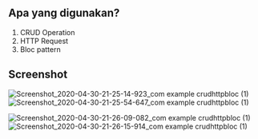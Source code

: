 ## Apa yang digunakan?

1. CRUD Operation
1. HTTP Request
1. Bloc pattern

## Screenshot
![Screenshot_2020-04-30-21-25-14-923_com example crudhttpbloc (1)](https://user-images.githubusercontent.com/53436238/80727508-ffd38f00-8b2f-11ea-9e16-bdb382d1c575.jpg)
![Screenshot_2020-04-30-21-25-54-647_com example crudhttpbloc (1)](https://user-images.githubusercontent.com/53436238/80727512-0235e900-8b30-11ea-8c0f-ad83e6154ee0.jpg)

![Screenshot_2020-04-30-21-26-09-082_com example crudhttpbloc (1)](https://user-images.githubusercontent.com/53436238/80727534-0530d980-8b30-11ea-88f7-181aeb457cd7.jpg)
![Screenshot_2020-04-30-21-26-15-914_com example crudhttpbloc (1)](https://user-images.githubusercontent.com/53436238/80727543-06fa9d00-8b30-11ea-86b5-e85967152c96.jpg)

